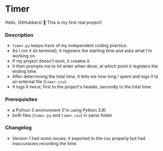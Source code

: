 # Timer

Hello, GitHubbers! 👋 This is my first real project!

### Description

- `timer.py` keeps track of my independent coding practice.
- As I run it (in terminal), it registers the starting time and asks what I'm working on.
- If my project doesn't exist, it creates it.
- It then prompts me to hit enter when done, at which point it registers the ending time.
- After determining the total time, it tells me how long I spent and logs it to an external file (`timer.csv`).
- It logs it twice; first to the project's header, secondly to the total time.

### Prerequisites

- a Python 3 environment (I'm using Python 3.8)
- both files (`timer.py` and `timer.csv`) in same folder

### Changelog

- Version 1 had some issues; it exported to the csv properly but had inaccuracies recording the time.
